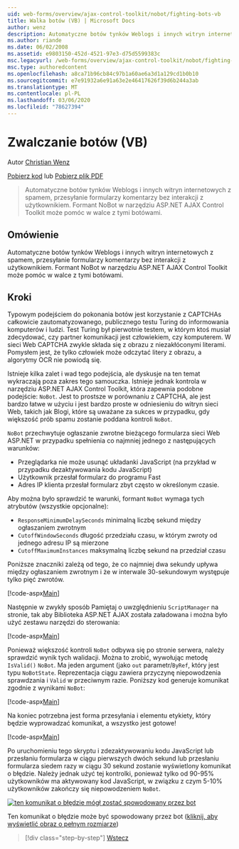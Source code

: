 ```yaml
---
uid: web-forms/overview/ajax-control-toolkit/nobot/fighting-bots-vb
title: Walka botów (VB) | Microsoft Docs
author: wenz
description: Automatyczne botów tynków Weblogs i innych witryn internetowych z spamem, przesyłanie formularzy komentarzy bez interakcji z użytkownikiem. Kontrolka NoBot w ASP.NET AJAX con...
ms.author: riande
ms.date: 06/02/2008
ms.assetid: e9803150-452d-4521-97e3-d75d5599383c
msc.legacyurl: /web-forms/overview/ajax-control-toolkit/nobot/fighting-bots-vb
msc.type: authoredcontent
ms.openlocfilehash: a8ca71b96cb84c97b1a60ae6a3d1a129cd1b0b10
ms.sourcegitcommit: e7e91932a6e91a63e2e46417626f39d6b244a3ab
ms.translationtype: MT
ms.contentlocale: pl-PL
ms.lasthandoff: 03/06/2020
ms.locfileid: "78627394"
---
```

# <a name="fighting-bots-vb"></a>Zwalczanie botów (VB)

Autor [Christian Wenz](https://github.com/wenz)

[Pobierz kod](https://download.microsoft.com/download/9/3/f/93f8daea-bebd-4821-833b-95205389c7d0/NoBot0.vb.zip) lub [Pobierz plik PDF](https://download.microsoft.com/download/b/6/a/b6ae89ee-df69-4c87-9bfb-ad1eb2b23373/nobot0VB.pdf)

> Automatyczne botów tynków Weblogs i innych witryn internetowych z spamem, przesyłanie formularzy komentarzy bez interakcji z użytkownikiem. Formant NoBot w narzędziu ASP.NET AJAX Control Toolkit może pomóc w walce z tymi botówami.

## <a name="overview"></a>Omówienie

Automatyczne botów tynków Weblogs i innych witryn internetowych z spamem, przesyłanie formularzy komentarzy bez interakcji z użytkownikiem. Formant NoBot w narzędziu ASP.NET AJAX Control Toolkit może pomóc w walce z tymi botówami.

## <a name="steps"></a>Kroki

Typowym podejściem do pokonania botów jest korzystanie z CAPTCHAs całkowicie zautomatyzowanego, publicznego testu Turing do informowania komputerów i ludzi. Test Turing był pierwotnie testem, w którym ktoś musiał zdecydować, czy partner komunikacji jest człowiekiem, czy komputerem. W sieci Web CAPTCHA zwykle składa się z obrazu z niezakłóconymi literami. Pomysłem jest, że tylko człowiek może odczytać litery z obrazu, a algorytmy OCR nie powiodą się.

Istnieje kilka zalet i wad tego podejścia, ale dyskusje na ten temat wykraczają poza zakres tego samouczka. Istnieje jednak kontrola w narzędziu ASP.NET AJAX Control Toolkit, która zapewnia podobne podejście: `NoBot`. Jest to prostsze w porównaniu z CAPTCHA, ale jest bardzo łatwe w użyciu i jest bardzo proste w odniesieniu do witryn sieci Web, takich jak Blogi, które są uważane za sukces w przypadku, gdy większość prób spamu zostanie poddana kontroli `NoBot`.

`NoBot` przechwytuje ogłaszanie zwrotne bieżącego formularza sieci Web ASP.NET w przypadku spełnienia co najmniej jednego z następujących warunków:

- Przeglądarka nie może usunąć układanki JavaScript (na przykład w przypadku dezaktywowania kodu JavaScript)
- Użytkownik przesłał formularz do programu Fast
- Adres IP klienta przesłał formularz zbyt często w określonym czasie.

Aby można było sprawdzić te warunki, formant `NoBot` wymaga tych atrybutów (wszystkie opcjonalne):

- `ResponseMinimumDelaySeconds` minimalną liczbę sekund między ogłaszaniem zwrotnym
- `CutoffWindowSeconds` długość przedziału czasu, w którym zwroty od jednego adresu IP są mierzone
- `CutoffMaximumInstances` maksymalną liczbę sekund na przedział czasu

Poniższe znaczniki zależą od tego, że co najmniej dwa sekundy upływa między ogłaszaniem zwrotnym i że w interwale 30-sekundowym występuje tylko pięć zwrotów.

[!code-aspx[Main](fighting-bots-vb/samples/sample1.aspx)]

Następnie w zwykły sposób Pamiętaj o uwzględnieniu `ScriptManager` na stronie, tak aby Biblioteka ASP.NET AJAX została załadowana i można było użyć zestawu narzędzi do sterowania:

[!code-aspx[Main](fighting-bots-vb/samples/sample2.aspx)]

Ponieważ większość kontroli `NoBot` odbywa się po stronie serwera, należy sprawdzić wynik tych walidacji. Można to zrobić, wywołując metodę `IsValid()` `NoBot`. Ma jeden argument (jako `out` parametr/`ByRef`, który jest typu `NoBotState`. Reprezentacja ciągu zawiera przyczynę niepowodzenia sprawdzania i `Valid` w przeciwnym razie. Poniższy kod generuje komunikat zgodnie z wynikami `NoBot`:

[!code-aspx[Main](fighting-bots-vb/samples/sample3.aspx)]

Na koniec potrzebna jest forma przesyłania i elementu etykiety, który będzie wyprowadzać komunikat, a wszystko jest gotowe!

[!code-aspx[Main](fighting-bots-vb/samples/sample4.aspx)]

Po uruchomieniu tego skryptu i zdezaktywowaniu kodu JavaScript lub przesłaniu formularza w ciągu pierwszych dwóch sekund lub przesłaniu formularza siedem razy w ciągu 30 sekund zostanie wyświetlony komunikat o błędzie. Należy jednak użyć tej kontrolki, ponieważ tylko od 90-95% użytkowników ma aktywowany kod JavaScript, w związku z czym 5-10% użytkowników zakończy się niepowodzeniem `NoBot`.

[![ten komunikat o błędzie mógł zostać spowodowany przez bot](fighting-bots-vb/_static/image2.png)](fighting-bots-vb/_static/image1.png)

Ten komunikat o błędzie może być spowodowany przez bot ([kliknij, aby wyświetlić obraz o pełnym rozmiarze](fighting-bots-vb/_static/image3.png))

> [!div class="step-by-step"]
> [Wstecz](fighting-bots-cs.md)
